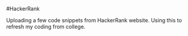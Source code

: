 #HackerRank

Uploading a few code snippets from HackerRank website. Using this to refresh my coding from college.
